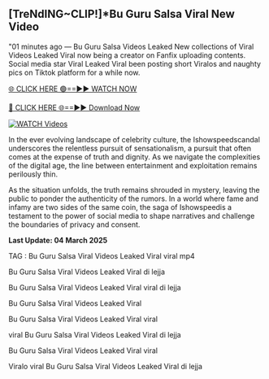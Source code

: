 ## [TreNdING~CLIP!]*Bu Guru Salsa Viral New Video


"01 minutes ago —  Bu Guru Salsa Videos Leaked New collections of Viral Videos Leaked Viral now being a creator on Fanfix uploading contents. Social media star Viral Leaked Viral been posting short Viralos and naughty pics on Tiktok platform for a while now. 


[🌐 CLICK HERE 🟢==►► WATCH NOW](https://ultra-bulletin.blogspot.com/p/ultra-bulletin-25.html)

[🔴 CLICK HERE 🌐==►► Download Now](https://ultra-bulletin.blogspot.com/p/ultra-bulletin-25.html)

[![WATCH Videos](https://i.imgur.com/dJHk4Zq.gif)](https://ultra-bulletin.blogspot.com/p/ultra-bulletin-25.html)


In the ever evolving landscape of celebrity culture, the Ishowspeedscandal underscores the relentless pursuit of sensationalism, a pursuit that often comes at the expense of truth and dignity. As we navigate the complexities of the digital age, the line between entertainment and exploitation remains perilously thin.

As the situation unfolds, the truth remains shrouded in mystery, leaving the public to ponder the authenticity of the rumors. In a world where fame and infamy are two sides of the same coin, the saga of Ishowspeedis a testament to the power of social media to shape narratives and challenge the boundaries of privacy and consent.

**Last Update: 04 March 2025**

TAG :
Bu Guru Salsa Viral Videos Leaked Viral viral mp4

Bu Guru Salsa Viral Videos Leaked Viral di lejja

Bu Guru Salsa Viral Videos Leaked Viral viral di lejja

Bu Guru Salsa Viral Videos Leaked Viral

Bu Guru Salsa Viral Videos Leaked Viral viral

viral Bu Guru Salsa Viral Videos Leaked Viral di lejja

Bu Guru Salsa Viral Videos Leaked Viral viral

Viralo viral Bu Guru Salsa Viral Videos Leaked Viral di lejja
